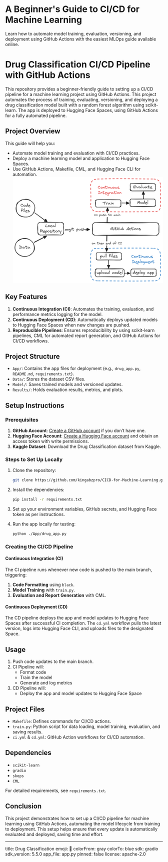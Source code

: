 # A Beginner's Guide to CI/CD for Machine Learning
 Learn how to automate model training, evaluation, versioning, and deployment using GitHub Actions with the easiest MLOps guide available online.

# Drug Classification CI/CD Pipeline with GitHub Actions

This repository provides a beginner-friendly guide to setting up a CI/CD pipeline for a machine learning project using GitHub Actions. This project automates the process of training, evaluating, versioning, and deploying a drug classification model built with a random forest algorithm using scikit-learn. The app is deployed to Hugging Face Spaces, using GitHub Actions for a fully automated pipeline.

## Project Overview

This guide will help you:
- Automate model training and evaluation with CI/CD practices.
- Deploy a machine learning model and application to Hugging Face Spaces.
- Use GitHub Actions, Makefile, CML, and Hugging Face CLI for automation.
![alt text](image.png)

## Key Features
1. **Continuous Integration (CI)**: Automates the training, evaluation, and performance metrics logging for the model.
2. **Continuous Deployment (CD)**: Automatically deploys updated models to Hugging Face Spaces when new changes are pushed.
3. **Reproducible Pipelines**: Ensures reproducibility by using scikit-learn pipelines, CML for automated report generation, and GitHub Actions for CI/CD workflows.

## Project Structure

- `App/`: Contains the app files for deployment (e.g., `drug_app.py`, `README.md`, `requirements.txt`).
- `Data/`: Stores the dataset CSV files.
- `Model/`: Saves trained models and versioned updates.
- `Results/`: Holds evaluation results, metrics, and plots.

## Setup Instructions

### Prerequisites
1. **GitHub Account**: [Create a GitHub account](https://github.com/) if you don’t have one.
2. **Hugging Face Account**: [Create a Hugging Face account](https://huggingface.co/join) and obtain an access token with write permissions.
3. **Kaggle Dataset**: Download the Drug Classification dataset from Kaggle.

### Steps to Set Up Locally
1. Clone the repository:

   ```bash
   git clone https://github.com/kingabzpro/CICD-for-Machine-Learning.git
   ```

2. Install the dependencies:

   ```bash
   pip install -r requirements.txt
   ```

3. Set up your environment variables, GitHub secrets, and Hugging Face token as per instructions.

4. Run the app locally for testing:

   ```bash
   python ./App/drug_app.py
   ```

### Creating the CI/CD Pipeline

#### Continuous Integration (CI)
The CI pipeline runs whenever new code is pushed to the main branch, triggering:
1. **Code Formatting** using `black`.
2. **Model Training** with `train.py`.
3. **Evaluation and Report Generation** with CML.

#### Continuous Deployment (CD)
The CD pipeline deploys the app and model updates to Hugging Face Spaces after successful CI completion. The `cd.yml` workflow pulls the latest version, logs into Hugging Face CLI, and uploads files to the designated Space.

## Usage

1. Push code updates to the main branch.
2. CI Pipeline will:
   - Format code
   - Train the model
   - Generate and log metrics
3. CD Pipeline will:
   - Deploy the app and model updates to Hugging Face Space

## Project Files

- `Makefile`: Defines commands for CI/CD actions.
- `train.py`: Python script for data loading, model training, evaluation, and saving results.
- `ci.yml` & `cd.yml`: GitHub Action workflows for CI/CD automation.

## Dependencies
- `scikit-learn`
- `gradio`
- `skops`
- `CML`

For detailed requirements, see `requirements.txt`.

## Conclusion

This project demonstrates how to set up a CI/CD pipeline for machine learning using GitHub Actions, automating the model lifecycle from training to deployment. This setup helps ensure that every update is automatically evaluated and deployed, saving time and effort.

-----
title: Drug Classification
emoji: 🐠
colorFrom: gray
colorTo: blue
sdk: gradio
sdk_version: 5.5.0
app_file: app.py
pinned: false
license: apache-2.0